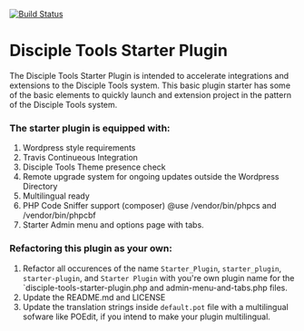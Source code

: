 [![Build Status](https://travis-ci.org/DiscipleTools/disciple-tools-starter-plugin.svg?branch=master)](https://travis-ci.org/DiscipleTools/disciple-tools-starter-plugin)

# Disciple Tools Starter Plugin
The Disciple Tools Starter Plugin is intended to accelerate integrations and extensions to the Disciple Tools system.
This basic plugin starter has some of the basic elements to quickly launch and extension project in the pattern of
the Disciple Tools system.


### The starter plugin is equipped with:
1. Wordpress style requirements
1. Travis Continueous Integration
1. Disciple Tools Theme presence check
1. Remote upgrade system for ongoing updates outside the Wordpress Directory
1. Multilingual ready
1. PHP Code Sniffer support (composer) @use /vendor/bin/phpcs and /vendor/bin/phpcbf
1. Starter Admin menu and options page with tabs.

### Refactoring this plugin as your own:
1. Refactor all occurences of the name `Starter_Plugin`, `starter_plugin`, `starter-plugin`, and `Starter Plugin` with you're own plugin
name for the `disciple-tools-starter-plugin.php and admin-menu-and-tabs.php files.
1. Update the README.md and LICENSE
1. Update the translation strings inside `default.pot` file with a multilingual sofware like POEdit, if you intend to make your plugin multilingual.
